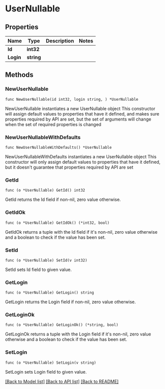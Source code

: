 # UserNullable

## Properties

Name | Type | Description | Notes
------------ | ------------- | ------------- | -------------
**Id** | **int32** |  | 
**Login** | **string** |  | 

## Methods

### NewUserNullable

`func NewUserNullable(id int32, login string, ) *UserNullable`

NewUserNullable instantiates a new UserNullable object
This constructor will assign default values to properties that have it defined,
and makes sure properties required by API are set, but the set of arguments
will change when the set of required properties is changed

### NewUserNullableWithDefaults

`func NewUserNullableWithDefaults() *UserNullable`

NewUserNullableWithDefaults instantiates a new UserNullable object
This constructor will only assign default values to properties that have it defined,
but it doesn't guarantee that properties required by API are set

### GetId

`func (o *UserNullable) GetId() int32`

GetId returns the Id field if non-nil, zero value otherwise.

### GetIdOk

`func (o *UserNullable) GetIdOk() (*int32, bool)`

GetIdOk returns a tuple with the Id field if it's non-nil, zero value otherwise
and a boolean to check if the value has been set.

### SetId

`func (o *UserNullable) SetId(v int32)`

SetId sets Id field to given value.


### GetLogin

`func (o *UserNullable) GetLogin() string`

GetLogin returns the Login field if non-nil, zero value otherwise.

### GetLoginOk

`func (o *UserNullable) GetLoginOk() (*string, bool)`

GetLoginOk returns a tuple with the Login field if it's non-nil, zero value otherwise
and a boolean to check if the value has been set.

### SetLogin

`func (o *UserNullable) SetLogin(v string)`

SetLogin sets Login field to given value.



[[Back to Model list]](../README.md#documentation-for-models) [[Back to API list]](../README.md#documentation-for-api-endpoints) [[Back to README]](../README.md)


